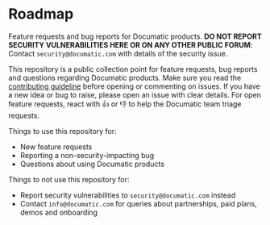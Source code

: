 # Roadmap

Feature requests and bug reports for Documatic products.
**DO NOT REPORT SECURITY VULNERABILITIES HERE OR ON ANY OTHER PUBLIC FORUM**: Contact `security@documatic.com` with details of the security issue.

This repository is a public collection point for feature requests,
bug reports
and questions regarding Documatic products.
Make sure you read the [contributing guideline](./CONTRIBUTING.md)
before opening or commenting on issues.
If you have a new idea or bug to raise,
please open an issue with clear details.
For open feature requests,
react with 👍 or 👎 to help the Documatic team
triage requests.

Things to use this repository for:
* New feature requests
* Reporting a non-security-impacting bug
* Questions about using Documatic products

Things to not use this repository for:
* Report security vulnerabilities to `security@documatic.com` instead
* Contact `info@documatic.com` for queries about partnerships, paid plans, demos and onboarding
